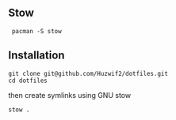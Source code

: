 ## Stow
``` pacman -S stow```

## Installation

```
git clone git@github.com/Huzwif2/dotfiles.git
cd dotfiles
```

then create symlinks using GNU stow

```
stow . 
```

